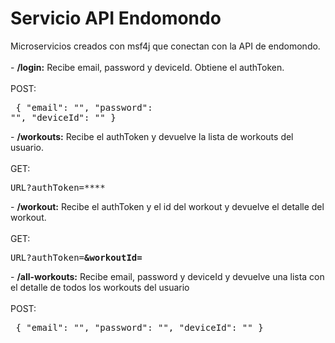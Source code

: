 # Servicio API Endomondo
Microservicios creados con msf4j que conectan con la API de endomondo.<br><br>
	- <b>/login:</b> Recibe email, password y deviceId. Obtiene el authToken.<br>
		<br>POST:<br>
		<pre>
			{
				"email": "",
				"password": "",
				"deviceId": ""
			}
		</pre>
	- <b>/workouts:</b> Recibe el authToken y devuelve la lista de workouts del usuario.<br>
		<br>GET:<br>
		<pre>
			URL?authToken=****
		</pre>
	- <b>/workout:</b> Recibe el authToken y el id del workout y devuelve el detalle del workout.<br>
		<br>GET:<br>
		<pre>
			URL?authToken=****&workoutId=****
		</pre>
	- <b>/all-workouts:</b> Recibe email, password y deviceId y devuelve una lista con el detalle de todos los workouts del usuario<br>
		<br>POST:<br>
		<pre>
			{
				"email": "",
				"password": "",
				"deviceId": ""
			}
		</pre>